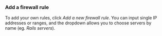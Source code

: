 <!-- post: -->


### Add a firewall rule

To add your own rules, click _Add a new firewall rule_. You can input single IP addresses or ranges, and the dropdown allows you to choose servers by name (eg. _Rails servers_).




